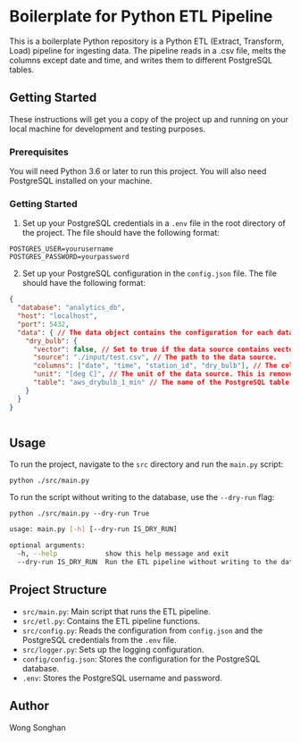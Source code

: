 # Boilerplate for Python ETL Pipeline

This is a boilerplate Python repository is a Python ETL (Extract, Transform, Load) pipeline for ingesting data. The pipeline reads in a .csv file, melts the columns except date and time, and writes them to different PostgreSQL tables.

## Getting Started

These instructions will get you a copy of the project up and running on your local machine for development and testing purposes.

### Prerequisites

You will need Python 3.6 or later to run this project. You will also need PostgreSQL installed on your machine.

### Getting Started

1. Set up your PostgreSQL credentials in a `.env` file in the root directory of the project. The file should have the following format:

```
POSTGRES_USER=yourusername
POSTGRES_PASSWORD=yourpassword
```

2. Set up your PostgreSQL configuration in the `config.json` file. The file should have the following format:

```json
{
  "database": "analytics_db",
  "host": "localhost",
  "port": 5432,
  "data": { // The data object contains the configuration for each data source.
    "dry_bulb": {
      "vector": false, // Set to true if the data source contains vector data.
      "source": "./input/test.csv", // The path to the data source.
      "columns": ["date", "time", "station_id", "dry_bulb"], // The columns of data source.
      "unit": "[deg C]", // The unit of the data source. This is removed from the column name.
      "table": "aws_drybulb_1_min" // The name of the PostgreSQL table to write to.
    }
  }
}



```

## Usage

To run the project, navigate to the `src` directory and run the `main.py` script:

```
python ./src/main.py
```

To run the script without writing to the database, use the `--dry-run` flag:
```
python ./src/main.py --dry-run True
```

```bash
usage: main.py [-h] [--dry-run IS_DRY_RUN]

optional arguments:
  -h, --help            show this help message and exit
  --dry-run IS_DRY_RUN  Run the ETL pipeline without writing to the database.
```



## Project Structure

- `src/main.py`: Main script that runs the ETL pipeline.
- `src/etl.py`: Contains the ETL pipeline functions.
- `src/config.py`: Reads the configuration from `config.json` and the PostgreSQL credentials from the `.env` file.
- `src/logger.py`: Sets up the logging configuration.
- `config/config.json`: Stores the configuration for the PostgreSQL database.
- `.env`: Stores the PostgreSQL username and password.

## Author

Wong Songhan